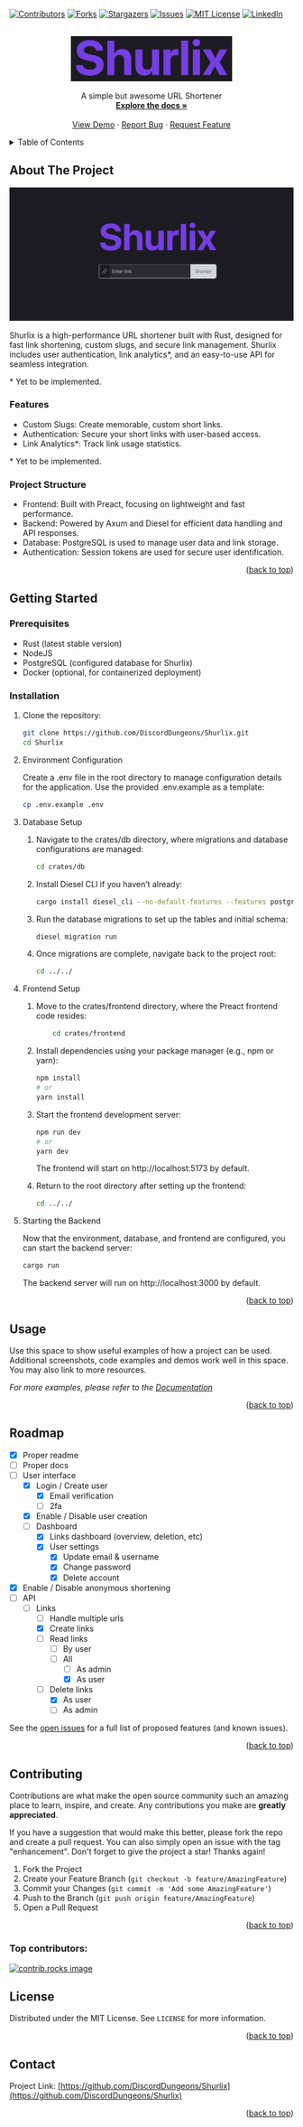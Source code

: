 <!-- Improved compatibility of back to top link: See: https://github.com/othneildrew/Best-README-Template/pull/73 -->
<a id="readme-top"></a>
<!--
*** Thanks for checking out the Best-README-Template. If you have a suggestion
*** that would make this better, please fork the repo and create a pull request
*** or simply open an issue with the tag "enhancement".
*** Don't forget to give the project a star!
*** Thanks again! Now go create something AMAZING! :D
-->



<!-- PROJECT SHIELDS -->
<!--
*** I'm using markdown "reference style" links for readability.
*** Reference links are enclosed in brackets [ ] instead of parentheses ( ).
*** See the bottom of this document for the declaration of the reference variables
*** for contributors-url, forks-url, etc. This is an optional, concise syntax you may use.
*** https://www.markdownguide.org/basic-syntax/#reference-style-links
-->
[![Contributors][contributors-shield]][contributors-url]
[![Forks][forks-shield]][forks-url]
[![Stargazers][stars-shield]][stars-url]
[![Issues][issues-shield]][issues-url]
[![MIT License][license-shield]][license-url]
[![LinkedIn][linkedin-shield]][linkedin-url]


<!-- PROJECT LOGO -->
<br />
<div align="center">
  <a href="https://github.com/DiscordDungeons/Shurlix">
    <img src="images/logo.png" alt="Logo" height="80">
  </a>

  <p align="center">
    A simple but awesome URL Shortener
    <br />
    <a href="https://github.com/DiscordDungeons/Shurlix"><strong>Explore the docs »</strong></a>
    <br />
    <br />
    <a href="https://github.com/DiscordDungeons/Shurlix">View Demo</a>
    ·
    <a href="https://github.com/DiscordDungeons/Shurlix/issues/new?labels=bug&template=bug-report---.md">Report Bug</a>
    ·
    <a href="https://github.com/DiscordDungeons/Shurlix/issues/new?labels=enhancement&template=feature-request---.md">Request Feature</a>
  </p>
</div>



<!-- TABLE OF CONTENTS -->
<details>
  <summary>Table of Contents</summary>
  <ol>
    <li>
      <a href="#about-the-project">About The Project</a>
    </li>
    <li>
      <a href="#getting-started">Getting Started</a>
      <ul>
        <li><a href="#prerequisites">Prerequisites</a></li>
        <li><a href="#installation">Installation</a></li>
      </ul>
    </li>
    <li><a href="#usage">Usage</a></li>
    <li><a href="#roadmap">Roadmap</a></li>
    <li><a href="#contributing">Contributing</a></li>
    <li><a href="#license">License</a></li>
    <li><a href="#contact">Contact</a></li>
  </ol>
</details>



<!-- ABOUT THE PROJECT -->
## About The Project

![Shurlix main screen](images/shurlix-main.png)

Shurlix is a high-performance URL shortener built with Rust, designed for fast link shortening, custom slugs, and secure link management. Shurlix includes user authentication, link analytics*, and an easy-to-use API for seamless integration.

\* Yet to be implemented.

### Features

- Custom Slugs: Create memorable, custom short links.
- Authentication: Secure your short links with user-based access.
- Link Analytics*: Track link usage statistics.

\* Yet to be implemented.

### Project Structure

- Frontend: Built with Preact, focusing on lightweight and fast performance.
- Backend: Powered by Axum and Diesel for efficient data handling and API responses.
- Database: PostgreSQL is used to manage user data and link storage.
- Authentication: Session tokens are used for secure user identification.


<p align="right">(<a href="#readme-top">back to top</a>)</p>


<!-- GETTING STARTED -->
## Getting Started

### Prerequisites

- Rust (latest stable version)
- NodeJS
- PostgreSQL (configured database for Shurlix)
- Docker (optional, for containerized deployment)

### Installation

1. Clone the repository:
    ```bash
    git clone https://github.com/DiscordDungeons/Shurlix.git
    cd Shurlix
    ```
2. Environment Configuration

    Create a .env file in the root directory to manage configuration details for the application. Use the provided .env.example as a template:

    ```bash
    cp .env.example .env
    ```
3. Database Setup
    1. Navigate to the crates/db directory, where migrations and database configurations are managed:
        ```bash
        cd crates/db
        ```
    2. Install Diesel CLI if you haven’t already:
        ```bash
        cargo install diesel_cli --no-default-features --features postgres
        ```
    3. Run the database migrations to set up the tables and initial schema:
        ```bash
        diesel migration run
        ```
    4. Once migrations are complete, navigate back to the project root:
        ```bash
        cd ../../
        ```
4. Frontend Setup
    1. Move to the crates/frontend directory, where the Preact frontend code resides:
        ```bash
            cd crates/frontend
        ```
    2. Install dependencies using your package manager (e.g., npm or yarn):
        ```bash
        npm install
        # or
        yarn install
        ```
    3. Start the frontend development server:
        ```bash
        npm run dev
        # or
        yarn dev
        ```
    
        The frontend will start on http://localhost:5173 by default.
    4. Return to the root directory after setting up the frontend:
        ```bash
        cd ../../
        ```
5. Starting the Backend

    Now that the environment, database, and frontend are configured, you can start the backend server:

    ```bash
    cargo run
    ```

    The backend server will run on http://localhost:3000 by default.

<p align="right">(<a href="#readme-top">back to top</a>)</p>



<!-- USAGE EXAMPLES -->
## Usage

Use this space to show useful examples of how a project can be used. Additional screenshots, code examples and demos work well in this space. You may also link to more resources.

_For more examples, please refer to the [Documentation](https://example.com)_

<p align="right">(<a href="#readme-top">back to top</a>)</p>



<!-- ROADMAP -->
## Roadmap

- [x] Proper readme
- [ ] Proper docs
- [ ] User interface
    - [x] Login / Create user
        - [x] Email verification
        - [ ] 2fa
    - [x] Enable / Disable user creation
    - [ ] Dashboard
        - [x] Links dashboard (overview, deletion, etc)
        - [x] User settings
            - [x] Update email & username
            - [x] Change password
            - [x] Delete account
- [x] Enable / Disable anonymous shortening
- [ ] API
    - [ ] Links
        - [ ] Handle multiple urls
        - [x] Create links
        - [ ] Read links
            - [ ] By user
            - [ ] All   
                - [ ] As admin
                - [x] As user
        - [ ] Delete links
            - [x] As user
            - [ ] As admin

See the [open issues](https://github.com/DiscordDungeons/Shurlix/issues) for a full list of proposed features (and known issues).

<p align="right">(<a href="#readme-top">back to top</a>)</p>



<!-- CONTRIBUTING -->
## Contributing

Contributions are what make the open source community such an amazing place to learn, inspire, and create. Any contributions you make are **greatly appreciated**.

If you have a suggestion that would make this better, please fork the repo and create a pull request. You can also simply open an issue with the tag "enhancement".
Don't forget to give the project a star! Thanks again!

1. Fork the Project
2. Create your Feature Branch (`git checkout -b feature/AmazingFeature`)
3. Commit your Changes (`git commit -m 'Add some AmazingFeature'`)
4. Push to the Branch (`git push origin feature/AmazingFeature`)
5. Open a Pull Request

<p align="right">(<a href="#readme-top">back to top</a>)</p>

### Top contributors:

<a href="https://github.com/DiscordDungeons/Shurlix/graphs/contributors">
  <img src="https://contrib.rocks/image?repo=DiscordDungeons/Shurlix" alt="contrib.rocks image" />
</a>



<!-- LICENSE -->
## License

Distributed under the MIT License. See `LICENSE` for more information.

<p align="right">(<a href="#readme-top">back to top</a>)</p>



<!-- CONTACT -->
## Contact

Project Link: [https://github.com/DiscordDungeons/Shurlix](https://github.com/DiscordDungeons/Shurlix)

<p align="right">(<a href="#readme-top">back to top</a>)</p>


<!-- MARKDOWN LINKS & IMAGES -->
<!-- https://www.markdownguide.org/basic-syntax/#reference-style-links -->
[contributors-shield]: https://img.shields.io/github/contributors/DiscordDungeons/Shurlix.svg?style=for-the-badge
[contributors-url]: https://github.com/DiscordDungeons/Shurlix/graphs/contributors
[forks-shield]: https://img.shields.io/github/forks/DiscordDungeons/Shurlix.svg?style=for-the-badge
[forks-url]: https://github.com/DiscordDungeons/Shurlix/network/members
[stars-shield]: https://img.shields.io/github/stars/DiscordDungeons/Shurlix.svg?style=for-the-badge
[stars-url]: https://github.com/DiscordDungeons/Shurlix/stargazers
[issues-shield]: https://img.shields.io/github/issues/DiscordDungeons/Shurlix.svg?style=for-the-badge
[issues-url]: https://github.com/DiscordDungeons/Shurlix/issues
[license-shield]: https://img.shields.io/github/license/DiscordDungeons/Shurlix.svg?style=for-the-badge
[license-url]: https://github.com/DiscordDungeons/Shurlix/blob/master/LICENSE.txt
[linkedin-shield]: https://img.shields.io/badge/-LinkedIn-black.svg?style=for-the-badge&logo=linkedin&colorB=555
[linkedin-url]: https://linkedin.com/in/linkedin_username
[product-screenshot]: images/screenshot.png
[Next.js]: https://img.shields.io/badge/next.js-000000?style=for-the-badge&logo=nextdotjs&logoColor=white
[Next-url]: https://nextjs.org/
[React.js]: https://img.shields.io/badge/React-20232A?style=for-the-badge&logo=react&logoColor=61DAFB
[React-url]: https://reactjs.org/
[Vue.js]: https://img.shields.io/badge/Vue.js-35495E?style=for-the-badge&logo=vuedotjs&logoColor=4FC08D
[Vue-url]: https://vuejs.org/
[Angular.io]: https://img.shields.io/badge/Angular-DD0031?style=for-the-badge&logo=angular&logoColor=white
[Angular-url]: https://angular.io/
[Svelte.dev]: https://img.shields.io/badge/Svelte-4A4A55?style=for-the-badge&logo=svelte&logoColor=FF3E00
[Svelte-url]: https://svelte.dev/
[Laravel.com]: https://img.shields.io/badge/Laravel-FF2D20?style=for-the-badge&logo=laravel&logoColor=white
[Laravel-url]: https://laravel.com
[Bootstrap.com]: https://img.shields.io/badge/Bootstrap-563D7C?style=for-the-badge&logo=bootstrap&logoColor=white
[Bootstrap-url]: https://getbootstrap.com
[JQuery.com]: https://img.shields.io/badge/jQuery-0769AD?style=for-the-badge&logo=jquery&logoColor=white
[JQuery-url]: https://jquery.com 
